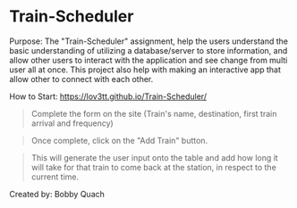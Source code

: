 # Train-Scheduler
<!-- What the project does
Why the project is useful
How users can get started with the project
Where users can get help with your project
Who maintains and contributes to the project -->

Purpose: The "Train-Scheduler" assignment, help the users understand the basic understanding of utilizing a database/server to store information, and allow other users to interact with the application and see change from multi user all at once. This project also help with making an interactive app that allow other to connect with each other.

How to Start:  https://lov3tt.github.io/Train-Scheduler/

>Complete the form on the site (Train's name, destination, first train arrival and frequency)

>Once complete, click on the "Add Train" button.

>This will generate the user input onto the table and add how long it will take for that train to come back at the station, in respect to the current time.


Created by: Bobby Quach